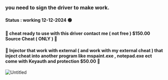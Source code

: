 ### you need to sign the driver to make work.
#### Status : working 12-12-2024 🟢
#### 🌠 cheat ready to use with this driver contact me ( not free ) $150.00 Source Cheat ( ONLY ) 🌠
#### 🌟 Injector that work with external ( and work with my external cheat ) that inject cheat into another program like mspaint.exe , notepad.exe ect come with Keyauth and protection $50.00 🌟
![Untitled](https://github.com/user-attachments/assets/ade0e59f-0de3-4dcb-82d7-66d01379fa5d)
